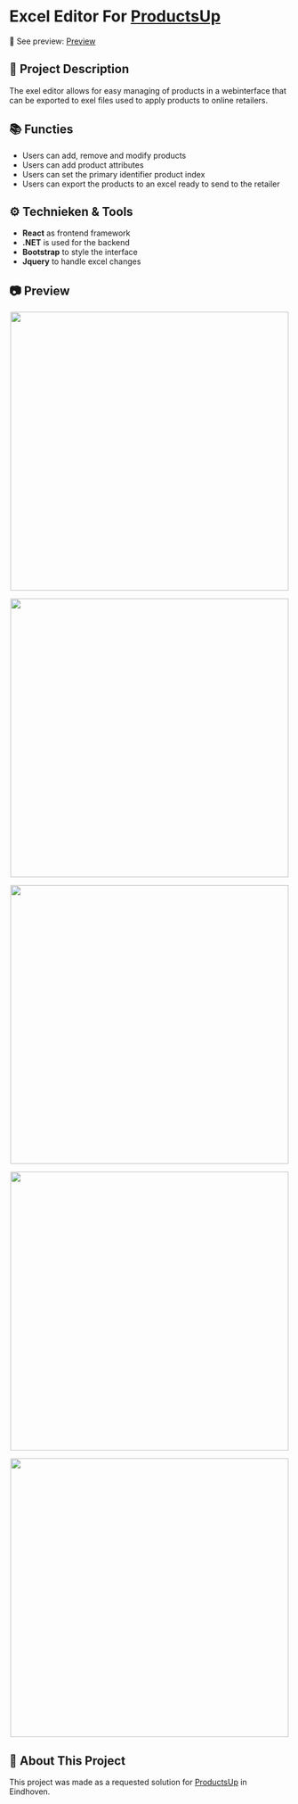 # Excel Editor For [ProductsUp](#about-this-project)
:link: See preview: [Preview](#camera-preview)

## :brain: Project Description
The exel editor allows for easy managing of products in a webinterface that can be exported to exel files used to apply products to online retailers.

## :books: Functies
- Users can add, remove and modify products
- Users can add product attributes
- Users can set the primary identifier product index
- Users can export the products to an excel ready to send to the retailer

## :gear: Technieken & Tools
- **React** as frontend framework
- **.NET** is used for the backend
- **Bootstrap** to style the interface
- **Jquery** to handle excel changes

## :camera: Preview
<p align="center">
  <img width="500" src="https://github.com/user-attachments/assets/3b8c908d-efba-4c12-9272-97a5f3299af6">
</p>
<p align="center">
  <img width="500" src="https://github.com/user-attachments/assets/756789f1-078b-460d-b3bc-d264109d8466">
</p>
<p align="center">
  <img width="500" src="https://github.com/user-attachments/assets/a194ac82-e760-4e39-a905-c685892326c1">
</p>
<p align="center">
  <img width="500" src="https://github.com/user-attachments/assets/c2b70273-e02b-4dc3-b361-3d868df4997c">
</p>
<p align="center">
  <img width="500" src="https://github.com/user-attachments/assets/8e452848-06f8-4e85-9f9c-80ffe81a432d">
</p>

## :star2: About This Project
This project was made as a requested solution for [ProductsUp](https://www.productsup.com/) in Eindhoven.
